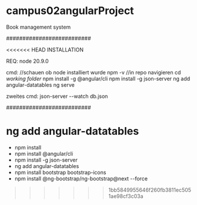 # campus02angularProject
Book management system

##########################

<<<<<<< HEAD
INSTALLATION

REQ:
node 20.9.0

cmd:
//schauen ob node installiert wurde
npm -v
//in repo navigieren
cd *working folder*
npm install -g @angular/cli
npm install -g json-server
ng add angular-datatables
ng serve

zweites cmd:
json-server --watch db.json

##########################

 

ng add angular-datatables
=======
* npm install
* npm install @angular/cli
* npm install -g json-server
* ng add angular-datatables
* npm install bootstrap bootstrap-icons
* npm install @ng-bootstrap/ng-bootstrap@next --force
>>>>>>> 1bb5849955646f260fb3811ec5051ae98cf3c03a
